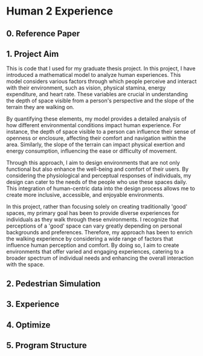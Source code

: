 # Human 2 Experience

## 0. Reference Paper

## 1. Project Aim
This is code that I used for my graduate thesis project. In this project, I have introduced a mathematical model to analyze human experiences. This model considers various factors through which people perceive and interact with their environment, such as vision, physical stamina, energy expenditure, and heart rate. These variables are crucial in understanding the depth of space visible from a person's perspective and the slope of the terrain they are walking on.

By quantifying these elements, my model provides a detailed analysis of how different environmental conditions impact human experience. For instance, the depth of space visible to a person can influence their sense of openness or enclosure, affecting their comfort and navigation within the area. Similarly, the slope of the terrain can impact physical exertion and energy consumption, influencing the ease or difficulty of movement.

Through this approach, I aim to design environments that are not only functional but also enhance the well-being and comfort of their users. By considering the physiological and perceptual responses of individuals, my design can cater to the needs of the people who use these spaces daily. This integration of human-centric data into the design process allows me to create more inclusive, accessible, and enjoyable environments.

In this project, rather than focusing solely on creating traditionally 'good' spaces, my primary goal has been to provide diverse experiences for individuals as they walk through these environments. I recognize that perceptions of a 'good' space can vary greatly depending on personal backgrounds and preferences. Therefore, my approach has been to enrich the walking experience by considering a wide range of factors that influence human perception and comfort. By doing so, I aim to create environments that offer varied and engaging experiences, catering to a broader spectrum of individual needs and enhancing the overall interaction with the space.

## 2. Pedestrian Simulation

## 3. Experience

## 4. Optimize

## 5. Program Structure
